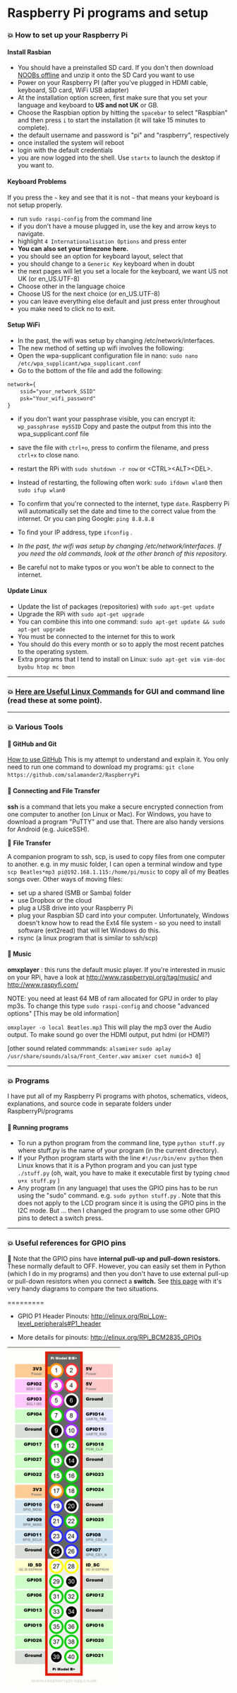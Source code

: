 Raspberry Pi programs and setup
===============================

### :boom: How to set up your Raspberry Pi

#### Install Rasbian

* You should have a preinstalled SD card. If you don't then download [NOOBs offline](http://www.raspberrypi.org/downloads/) and unzip it onto the SD Card you want to use
* Power on your Raspberry PI (after you've plugged in HDMI cable, keyboard, SD card, WiFi USB adapter)
* At the installation option screen, first make sure that you set your language and keyboard to **US and not UK** or GB.
* Choose the Raspbian option by hitting the `spacebar` to select "Raspbian" and then press `i` to start the installation (it will take 15 minutes to complete).
* the default username and password is  "pi" and "raspberry", respectively
* once installed the system will reboot
* login with the default credentials
* you are now logged into the shell. Use `startx` to launch the desktop if you want to.


#### Keyboard Problems

If you press the `~` key and see that it is not `~` that means your keyboard is not setup properly.

* run `sudo raspi-config` from the command line
* if you don't have a mouse plugged in, use the <TAB> key and arrow keys to navigate.
* highlight `4 Internationalisation Options` and press enter
* **You can also set your timezone here.**
* you should see an option for keyboard layout, select that
* you should change to a `Generic Key` keyboard when in doubt
* the next pages will let you set a locale for the keyboard, we want US not UK  (or en_US.UTF-8)
* Choose other in the language choice
* Choose US for the next choice (or en_US.UTF-8)
* you can leave everything else default and just press enter throughout
* you make need to click no <Finish> to exit.


#### Setup WiFi

* In the past, the wifi was setup by changing /etc/network/interfaces.
* The new method of setting up wifi involves the following:
* Open the wpa-supplicant configuration file in nano: `sudo nano /etc/wpa_supplicant/wpa_supplicant.conf`
* Go to the bottom of the file and add the following:

````
network={
    ssid="your_network_SSID"
    psk="Your_wifi_password"
}
````

* if you don't want your passphrase visible, you can encrypt it: `wp_passphrase mySSID`  Copy and paste the output from this into the wpa_supplicant.conf file
* save the file with `ctrl+o`, press <Enter> to confirm the filename, and press `ctrl+x` to close nano.
* restart the RPi with `sudo shutdown -r now` or &lt;CTRL&gt;&lt;ALT&gt;&lt;DEL&gt;. 
* Instead of restarting, the following often work: `sudo ifdown wlan0` then `sudo ifup wlan0`
* To confirm that you're connected to the internet, type `date`. Raspberry Pi will automatically set the date and time to the correct value from the internet.  Or you can ping Google: `ping 8.8.8.8`
* To find your IP address, type `ifconfig` .

* _In the past, the wifi was setup by changing /etc/network/interfaces. If you need the old commands, look at the other branch of this repository._

* Be careful not to make typos or you won't be able to connect to the internet.

#### Update Linux

* Update the list of packages (repositories) with `sudo apt-get update`
* Upgrade the RPi with `sudo apt-get upgrade`
* You can combine this into one command: `sudo apt-get update && sudo apt-get upgrade`
* You must be connected to the internet for this to work
* You should do this every month or so to apply the most recent patches to the operating system.
* Extra programs that I tend to install on Linux: `sudo apt-get vim vim-doc byobu htop mc bmon`

-----------

### :boom: [Here are Useful Linux Commands](https://github.com/salamander2/RaspberryPi/blob/master/Linux_Commands.md) for GUI and command line (read these at some point).

------

### :boom: Various Tools

#### :large_blue_diamond: GitHub and Git
[How to use GitHub](https://github.com/salamander2/RaspberryPi/blob/master/Git_setup_notes.md)  This is my attempt to understand and explain it.  You only need to run one command to download my programs:
`git clone https://github.com/salamander2/RaspberryPi`

#### :large_blue_diamond: Connecting and File Transfer
**ssh** is a command that lets you make a secure encrypted connection from one computer to another (on Linux or Mac). For Windows, you have to download a program "PuTTY" and use that. There are also handy versions for Android (e.g. JuiceSSH).

:large_blue_diamond: **File Transfer**

A companion program to ssh, scp, is used to copy files from one computer to another.  e.g. in my music folder, I can open a terminal window and type `scp Beatles*mp3 pi@192.168.1.115:/home/pi/music` to copy all of my Beatles songs over. 
Other ways of moving files: 
* set up a shared (SMB or Samba) folder
* use Dropbox or the cloud
* plug a USB drive into your Raspberry Pi
* plug your Raspbian SD card into your computer. Unfortunately, Windows doesn't know how to read the Ext4 file system - so you need to install software (ext2read) that will let Windows do this.
* rsync (a linux program that is similar to ssh/scp)

#### :large_blue_diamond: Music

**omxplayer** : this runs the default music player. If you're interested in music on your RPi, have a look at http://www.raspberrypi.org/tag/music/ and http://www.raspyfi.com/

NOTE: you need at least 64 MB of ram allocated for GPU in order to play mp3s. To change this type `sudo raspi-config` and choose "advanced options" [This may be old information]

`omxplayer -o local Beatles.mp3`  This will play the mp3 over the Audio output. To make sound go over the HDMI output, put hdmi (or HDMI?)

[other sound related commmands: `alsamixer` `sudo aplay /usr/share/sounds/alsa/Front_Center.wav`  `amixer cset numid=3 0`]

--------

### :boom: Programs

I have put all of my Raspberry Pi programs with photos, schematics, videos, explanations, and source code in separate folders under RaspberryPi/programs

#### :large_blue_diamond: Running programs
* To run a python program from the command line, type `python stuff.py`  where stuff.py is the name of your program (in the current directory).
* If your Python program starts with the line `#!/usr/bin/env python` then Linux knows that it is a Python program and you can just type `./stuff.py` (oh, wait, you have to make it executable first by typing `chmod u+x stuff.py` )
* Any program (in any language) that uses the GPIO pins has to be run using the "sudo" command. e.g. `sudo python stuff.py` . Note that this does not apply to the LCD program since it is using the GPIO pins in the I2C mode. But ... then I changed the program to use some other GPIO pins to detect a switch press.

------------

### :boom: Useful references for GPIO pins

:large_blue_diamond: Note that the GPIO pins have **internal pull-up and pull-down resistors.** These normally default to OFF. However, you can easily set them in Python (which I do in my programs) and then you don't have to use external pull-up or pull-down resistors when you connect a **switch.** See [this page](http://raspi.tv/2013/rpi-gpio-basics-6-using-inputs-and-outputs-together-with-rpi-gpio-pull-ups-and-pull-downs) with it's very handy diagrams to compare the two situations.

=========
 
 * GPIO P1 Header Pinouts: http://elinux.org/Rpi_Low-level_peripherals#P1_header
 
 * More details for pinouts: http://elinux.org/RPi_BCM2835_GPIOs

![GPIO pins](https://raw.githubusercontent.com/salamander2/RaspberryPi/master/programs/Raspberry-PI-GPIO-S.png)
 
 
